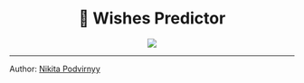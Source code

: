 <h1 align="center">🚀 Wishes Predictor</h1>

<p align="center"><img src="https://i.ibb.co/J7STPYZ/Screenshot-5.png"></p>

---

Author: [Nikita Podvirnyy](https://vk.com/technomindlp)

